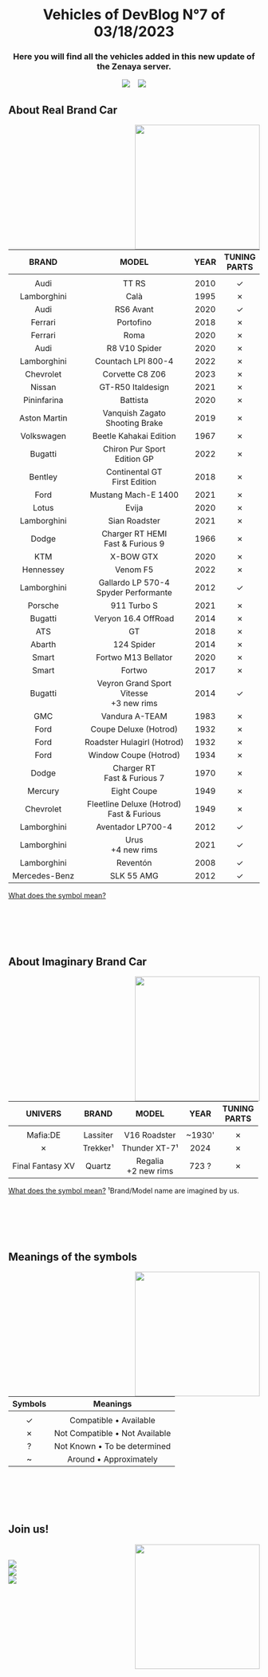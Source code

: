 <h1 align="center"><b>Vehicles of DevBlog N°7 of 03/18/2023</b></h1>
<h3 align="center"><b>Here you will find all the vehicles added in this new update of the Zenaya server.</b></h3>

<div align="center">

[<img src="https://badgen.net/badge/39/Real%20Brands/?icon=https://designeya.fr/webroot/images/github_zenaya_for_cars.svg&scale=1.5&color=2C2F33&labelColor=0c6860">](#about-real-brand-car) &nbsp;&nbsp; [<img src="https://badgen.net/badge/3/Imaginary%20Brands/?icon=https://designeya.fr/webroot/images/github_zenaya_for_cars.svg&scale=1.5&color=2C2F33&labelColor=0c6860">](#about-imaginary-brand-car)

</div>
	
## **About Real Brand Car**
<div>
<picture><img align="right" src="https://designeya.fr/webroot/images/github_zenaya_for_real.svg" width = 250px></picture>
<br>

|BRAND|MODEL|YEAR|TUNING<br>PARTS|
|:----:|:----:|:----:|:----:|
| |
|Audi|TT RS|2010|✓|
|Lamborghini|Calà|1995|✗|
|Audi|RS6 Avant|2020|✓|
|Ferrari|Portofino|2018|✗|
|Ferrari|Roma|2020|✗|
|Audi|R8 V10 Spider|2020|✗|
|Lamborghini|Countach LPI 800-4|2022|✗|
|Chevrolet|Corvette C8 Z06|2023|✗|
|Nissan|GT-R50 Italdesign|2021|✗|
|Pininfarina|Battista|2020|✗|
|Aston Martin|Vanquish Zagato<br>Shooting Brake|2019|✗|
|Volkswagen|Beetle Kahakai Edition|1967|✗|
|Bugatti|Chiron Pur Sport<br>Edition GP|2022|✗|
|Bentley|Continental GT<br>First Edition|2018|✗|
|Ford|Mustang Mach-E 1400|2021|✗|
|Lotus|Evija|2020|✗|
|Lamborghini|Sian Roadster|2021|✗|
|Dodge|Charger RT HEMI<br>Fast & Furious 9|1966|✗|
|KTM|X-BOW GTX|2020|✗|
|Hennessey|Venom F5|2022|✗|
|Lamborghini|Gallardo LP 570-4<br>Spyder Performante|2012|✓|
|Porsche|911 Turbo S|2021|✗|
|Bugatti|Veryon 16.4 OffRoad|2014|✗|
|ATS|GT|2018|✗|
|Abarth|124 Spider|2014|✗|
|Smart|Fortwo M13 Bellator|2020|✗|
|Smart|Fortwo|2017|✗|
|Bugatti|Veyron Grand Sport Vitesse<br>+3 new rims|2014|✓|
|GMC|Vandura A-TEAM|1983|✗|
|Ford|Coupe Deluxe (Hotrod)|1932|✗|
|Ford|Roadster Hulagirl (Hotrod)|1932|✗|
|Ford|Window Coupe (Hotrod)|1934|✗|
|Dodge|Charger RT<br>Fast & Furious 7|1970|✗|
|Mercury|Eight Coupe|1949|✗|
|Chevrolet|Fleetline Deluxe (Hotrod)<br>Fast & Furious|1949|✗|
|Lamborghini|Aventador LP700-4|2012|✓|
|Lamborghini|Urus<br>+4 new rims|2021|✓|
|Lamborghini|Reventón|2008|✓|
|Mercedes-Benz|SLK 55 AMG|2012|✓|

[What does the symbol mean?](#meanings-of-the-symbols)
</div>
<br><br><br><br>
	
## **About Imaginary Brand Car**
<div>
<picture><img align="right" src="https://designeya.fr/webroot/images/github_zenaya_for_imaginary.svg" width = 250px></picture>
<br>

|UNIVERS|BRAND|MODEL|YEAR|TUNING<br>PARTS|
|:----:|:----:|:----:|:----:|:----:|
| |
|Mafia:DE|Lassiter|V16 Roadster|~1930'|✗|
|✗|Trekker¹|Thunder XT-7¹|2024|✗|
|Final Fantasy XV|Quartz|Regalia<br>+2 new rims|723 ?|✗|

[What does the symbol mean?](#meanings-of-the-symbols)
¹Brand/Model name are imagined by us.
</div>
<br><br><br><br>

## **Meanings of the symbols**
<div>
<picture><img align="right" src="https://designeya.fr/webroot/images/github_zenaya_for_help.svg" width = 250px></picture>
<br>

|Symbols|Meanings|
|:----:|:----:|
| |
|✓|Compatible • Available|
|✗|Not Compatible • Not Available|
|?|Not Known • To be determined|
|~|Around • Approximately|
</div>
<br><br><br><br>

## **Join us!**
<div>
<picture><img align="right" src="https://designeya.fr/webroot/images/github_zenaya_for_join.svg" width = 250px></picture>
<br>

[<img src="https://badgen.net/badge/Discord/Join%20to%20chill%20with%20us/?icon=https://assets-global.website-files.com/6257adef93867e50d84d30e2/636e0a6ca814282eca7172c6_icon_clyde_white_RGB.svg&scale=2&color=2C2F33&labelColor=5865F2">](https://discord.gg/tc3rPYEzj7)
<br>
[<img src="https://badgen.net/badge/FiveM/Play%20on%20Zenaya/?icon=https://designeya.fr/webroot/images/github_zenaya_fivem_white.svg&scale=2&color=2C2F33&labelColor=ff6f00">](https://cfx.re/join/kakp67)
<br>
[<img src="https://badgen.net/badge/Tebex/To%20support%20Zenaya/?icon=https://designeya.fr/webroot/images/github_zenaya_for_shop.svg&scale=2&color=2C2F33&labelColor=164494">](https://zenaya.tebex.io/)
</div>
<br><br><br><br>
